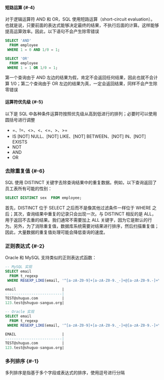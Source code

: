 #### 短路运算 {#-4}

对于逻辑运算符 AND 和 OR，SQL 使用短路运算（short-circuit evaluation）。也就是说，只要前面的表达式能够决定最终的结果，不执行后面的计算。这样能够提高运算效率。因此，以下语句不会产生除零错误

```sql
SELECT 'AND'
  FROM employee
 WHERE 1 = 0 AND 1/0 = 1;

SELECT 'OR'
  FROM employee
 WHERE 1 = 1 OR 1/0 = 1;
```

第一个查询由于 AND 左边的结果为假，肯定不会返回任何结果，因此也就不会计算 1/0；第二个查询由于 OR 左边的结果为真，一定会返回结果，同样不会产生除零错误

#### 运算符优先级 {#-5}

以下是 SQL 中各种条件运算符按照优先级从高到低进行的排列；必要时可以使用圆括号进行调整

* =、!=、&lt;&gt;、&lt;、&lt;=、&gt;、&gt;=
* IS \[NOT\] NULL、\[NOT\] LIKE、\[NOT\] BETWEEN、\[NOT\] IN、\[NOT\] EXISTS
* NOT
* AND
* OR

### 去除重复值 {#-6}

SQL 使用 DISTINCT 关键字去除查询结果中的重复数据。例如，以下查询返回了员工表所有可能的性别：

```sql
SELECT DISTINCT sex  FROM employee;
```

首先，DISTINCT 位于 SELECT 之后而不是像其他过滤条件一样位于 WHERE 之后；其次，查询结果中重复的记录只会出现一次。与 DISTINCT 相反的是 ALL，用于返回不去重的结果。我们通常不需要加上 ALL 关键字，因为它是默认的行为。另外，为了消除重复值，数据库系统需要对结果进行排序，然后扫描重复值；因此，大量数据的重复值处理可能会降低查询的速度。

### 正则表达式 {#-2}

Oracle 和 MySQL 支持类似的正则表达式函数：

```sql
-- MySQL 实现
SELECT email
  FROM t_regexp
 WHERE REGEXP_LIKE(email, '^[a-zA-Z0-9]+[a-zA-Z0-9._-]+@[a-zA-Z0-9.-]+\\.[a-zA-Z]{2,4}$');

email                     |
--------------------------|
TEST@shuguo.com           |
123.test@shuguo-sanguo.org|

-- Oracle 实现
SELECT email
  FROM t_regexp
 WHERE REGEXP_LIKE(email, '^[a-zA-Z0-9]+[a-zA-Z0-9._-]+@[a-zA-Z0-9.-]+\.[a-zA-Z]{2,4}$');

EMAIL                     |
--------------------------|
TEST@shuguo.com           |
123.test@shuguo-sanguo.org|
```

### 多列排序 {#-1}

多列排序是指基于多个字段或表达式的排序，使用逗号进行分隔

